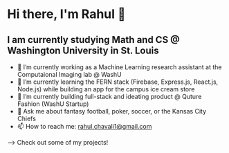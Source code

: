 # Hi there, I'm Rahul 👋
## I am currently studying Math and CS @ Washington University in St. Louis

- 🔭 I’m currently working as a Machine Learning research assistant at the Computaional Imaging lab @ WashU
- 🌱 I’m currently learning the FERN stack (Firebase, Express.js, React.js, Node.js) while building an app for the campus ice cream store
- 🏢 I’m currently building full-stack and ideating product @ Quture Fashion (WashU Startup)
- 💬 Ask me about fantasy football, poker, soccer, or the Kansas City Chiefs
- 📫 How to reach me: rahul.chavali1@gmail.com

--> Check out some of my projects!

